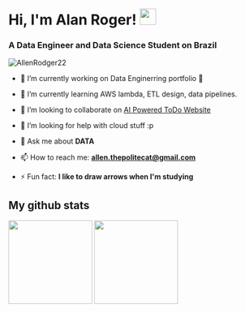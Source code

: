 <h1 align="left">Hi, I'm Alan Roger! <img src="https://raw.githubusercontent.com/MartinHeinz/MartinHeinz/master/wave.gif" width=32></img></h1>
<h3 align="left">A Data Engineer and Data Science Student on Brazil </h3>

<p align="left"> <img src="https://komarev.com/ghpvc/?username=AllenRodger22&label=Profile%20views&color=0e75b6&style=flat" alt="AllenRodger22" /> </p>

- 🔭 I’m currently working on Data Enginerring portfolio 👀

- 🌱 I’m currently learning AWS lambda, ETL design, data pipelines.

- 👯 I’m looking to collaborate on [AI Powered ToDo Website](https://github.com/JoaoGabriel-Lima/notemock_website)

- 🤝 I’m looking for help with cloud stuff :p

- 💬 Ask me about **DATA**

- 📫 How to reach me: **allen.thepolitecat@gmail.com**

- ⚡ Fun fact: **I like to draw arrows when I'm studying**

## My github stats
<div>
<img height="165em" width: "100em" src="https://github-readme-stats.vercel.app/api?username=AllenRodger22&count_private=true&theme=github_dark&include_all_commits=true" />
<img height="165em" width: "100em" src="https://github-readme-stats.vercel.app/api/top-langs/?username=AllenRodger22&layout=compact&theme=github_dark&include_all_commits=true" />
</div>
